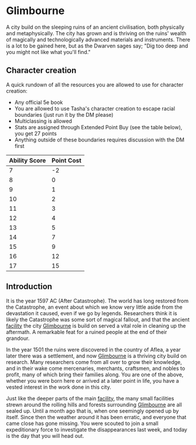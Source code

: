   [facility]: ./Facilities/Inner%20Citadel%20Facility/
  [Glimbourne]: ./Glimbourne/index.md

# Glimbourne
A city build on the sleeping ruins of an ancient civilisation, both physically and metaphysically. The city has grown and is thriving on the ruins' wealth of magically and technologically advanced materials and instruments. There is a lot to be gained here, but as the Dwarven sages say; "Dig too deep and you might not like what you'll find."

## Character creation
A quick rundown of all the resources you are allowed to use for character creation:
- Any official 5e book
- You are allowed to use Tasha's character creation to escape racial boundaries (just run it by the DM please)
- Multiclassing is allowed
- Stats are assigned through Extended Point Buy (see the table below), you get 27 points 
- Anything outside of these boundaries requires discussion with the DM first

| Ability Score | Point Cost |
|---------------|------------|
| 7             | -2         |
| 8             | 0          |
| 9             | 1          |
| 10            | 2          |
| 11            | 3          |
| 12            | 4          |
| 13            | 5          |
| 14            | 7          |
| 15            | 9          |
| 16            | 12         |
| 17            | 15         |

## Introduction
It is the year 1597 AC (After Catastrophe). The world has long restored from the Catastrophe, an event about which we know very little aside from the devastation it caused, even if we go by legends. Researchers think it is likely the Catastrophe was some sort of magical fallout, and that the ancient [facility] the city [Glimbourne] is build on served a vital role in cleaning up the aftermath. A remarkable feat for a ruined people at the end of their grandour.

In the year 1501 the ruins were discovered in the country of Aflea, a year later there was a settlement, and now [Glimbourne] is a thriving city build on research. Many researchers come from all over to grow their knowledge, and in their wake come mercenaries, merchants, craftsmen, and nobles to profit, many of which bring their families along. You are one of the above, whether you were born here or arrived at a later point in life, you have a vested interest in the work done in this city.

Just like the deeper parts of the main [facility], the many small facilities strewn around the rolling hills and forests surrounding [Glimbourne] are all sealed up. Until a month ago that is, when one seemingly opened up by itself. Since then the weather around it has been erratic, and everyone that came close has gone missing. You were scouted to join a small expeditionary force to investigate the disappearances last week, and today is the day that you will head out.

